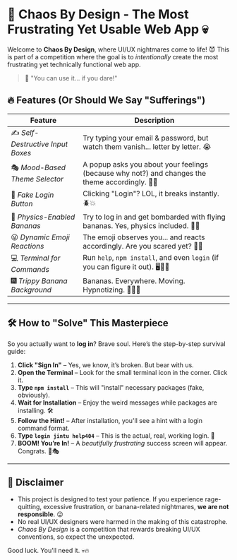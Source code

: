 # 🍌 Chaos By Design - The Most Frustrating Yet Usable Web App 💀

Welcome to **Chaos By Design**, where UI/UX nightmares come to life! 😈 This is part of a competition where the goal is to *intentionally* create the most frustrating yet technically functional web app.

> 🚀 "You can use it... if you dare!"

## 🔥 Features (Or Should We Say "Sufferings")
| **Feature** | **Description** |
|------------|---------------|
| ✍️ *Self-Destructive Input Boxes* | Try typing your email & password, but watch them vanish... letter by letter. 😭 |
| 🎭 *Mood-Based Theme Selector* | A popup asks you about your feelings (because why not?) and changes the theme accordingly. 🎨✨ |
| 🚪 *Fake Login Button* | Clicking "Login"? LOL, it breaks instantly. 🪲💥 |
| 🍌 *Physics-Enabled Bananas* | Try to log in and get bombarded with flying bananas. Yes, physics included. 🍌🔄 |
| 😜 *Dynamic Emoji Reactions* | The emoji observes you... and reacts accordingly. Are you scared yet? 👀😈 |
| 💻 *Terminal for Commands* | Run `help`, `npm install`, and even `login` (if you can figure it out). 🖥️👨‍💻 |
| 🎆 *Trippy Banana Background* | Bananas. Everywhere. Moving. Hypnotizing. 🍌🍌🍌 |

---

## 🛠️ **How to "Solve" This Masterpiece**

So you actually want to **log in**? Brave soul. Here’s the step-by-step survival guide:

1. **Click "Sign In"** – Yes, we know, it’s broken. But bear with us.
2. **Open the Terminal** – Look for the small terminal icon in the corner. Click it.
3. **Type `npm install`** – This will "install" necessary packages (fake, obviously).
4. **Wait for Installation** – Enjoy the weird messages while packages are installing. 🛠️
5. **Follow the Hint!** – After installation, you'll see a hint with a login command format.
6. **Type `login jintu help404`** – This is the actual, real, working login. 🎉
7. **BOOM! You’re In!** – A *beautifully frustrating* success screen will appear. Congrats. 🎊🎭

---

## 🚨 Disclaimer
- This project is designed to test your patience. If you experience rage-quitting, excessive frustration, or banana-related nightmares, **we are not responsible**. 😜
- No real UI/UX designers were harmed in the making of this catastrophe.
- *Chaos By Design* is a competition that rewards breaking UI/UX conventions, so expect the unexpected.

Good luck. You'll need it. 💀🔥